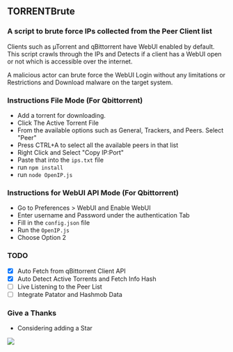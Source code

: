 ## TORRENTBrute

### A script to brute force IPs collected from the Peer Client list 

Clients such as µTorrent and qBittorrent have WebUI enabled by default. This script crawls through the IPs and Detects if a client has a WebUI open or not which is accessible over the internet. 

A malicious actor can brute force the WebUI Login without any limitations or Restrictions and Download malware on the target system.

### Instructions File Mode (For Qbittorrent)

- Add a torrent for downloading.
- Click The Active Torrent File
- From the available options such as General, Trackers, and Peers. Select "Peer" 
- Press CTRL+A to select all the available peers in that list
- Right Click and Select "Copy IP:Port"
- Paste that into the `ips.txt` file
- run `npm install`
- run `node OpenIP.js`

### Instructions for WebUI API Mode (For Qbittorrent)

- Go to Preferences > WebUI and Enable WebUI
- Enter username and Password under the authentication Tab
- Fill in the `config.json` file
- Run the `OpenIP.js`
- Choose Option 2

### TODO

- [X] Auto Fetch from qBittorrent Client API
- [X] Auto Detect Active Torrents and Fetch Info Hash
- [ ] Live Listening to the Peer List
- [ ] Integrate Patator and Hashmob Data

### Give a Thanks

- Considering adding a Star

<a href="https://www.buymeacoffee.com/eniamza"><img src="https://img.buymeacoffee.com/button-api/?text=Buy me a Lollipop&emoji=&slug=eniamza&button_colour=5F7FFF&font_colour=ffffff&font_family=Cookie&outline_colour=000000&coffee_colour=FFDD00" /></a>